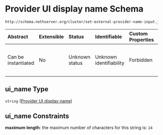 # Provider UI display name Schema

```txt
http://schema.nethserver.org/cluster/set-external-provider-name-input.json#/properties/ui_name
```



| Abstract            | Extensible | Status         | Identifiable            | Custom Properties | Additional Properties | Access Restrictions | Defined In                                                                                                      |
| :------------------ | :--------- | :------------- | :---------------------- | :---------------- | :-------------------- | :------------------ | :-------------------------------------------------------------------------------------------------------------- |
| Can be instantiated | No         | Unknown status | Unknown identifiability | Forbidden         | Allowed               | none                | [set-external-provider-name-input.json\*](cluster/set-external-provider-name-input.json "open original schema") |

## ui\_name Type

`string` ([Provider UI display name](set-external-provider-name-input-properties-provider-ui-display-name.md))

## ui\_name Constraints

**maximum length**: the maximum number of characters for this string is: `24`
